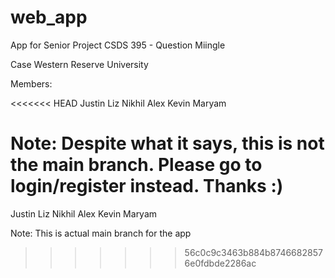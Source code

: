 # web_app

App for Senior Project CSDS 395 - Question Miingle

Case Western Reserve University

Members:

<<<<<<< HEAD
Justin
Liz
Nikhil
Alex
Kevin
Maryam

Note: Despite what it says, this is not the main branch. Please go to login/register instead. Thanks :)
=======
Justin Liz Nikhil Alex Kevin Maryam

Note: This is actual main branch for the app
>>>>>>> 56c0c9c3463b884b87466828576e0fdbde2286ac
